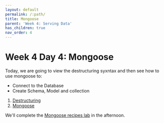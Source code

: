 ```yaml
---
layout: default
permalink: /:path/
title: Mongoose
parent: 'Week 4: Serving Data'
has_children: true
nav_order: 4
---
```


# Week 4 Day 4: Mongoose

Today, we are going to view the destructuring syxntax and then see how to use mongoose to:

- Connect to the Database
- Create Schema, Model and collection

1. [Destructuring](./destructuring.md)
2. [Mongoose](./1-mongoose-intro/readme.md)

We'll complete the [Mongoose recipes lab][lab] in the afternoon.

[lab]: https://github.com/ironhack-labs/lab-mongoose-recipes

